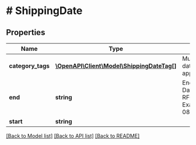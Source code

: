 # # ShippingDate

## Properties

Name | Type | Description | Notes
------------ | ------------- | ------------- | -------------
**category_tags** | [**\OpenAPI\Client\Model\ShippingDateTag[]**](ShippingDateTag.md) | Multiple shipping dates with appropriate tags. | [optional]
**end** | **string** | End of the interval. Date is returned in RFC3339 format. Example &#x60;2018-09-08T22:47:31Z07:00&#x60;. | [optional]
**start** | **string** |  | [optional]

[[Back to Model list]](../../README.md#models) [[Back to API list]](../../README.md#endpoints) [[Back to README]](../../README.md)
